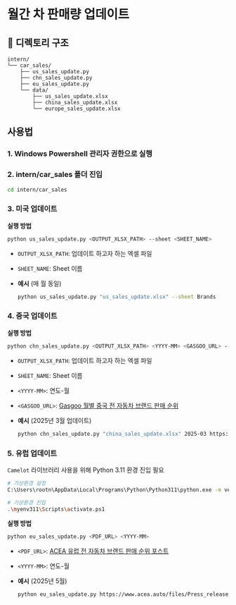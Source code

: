 # 월간 차 판매량 업데이트

## 📂 디렉토리 구조
```
intern/
└── car_sales/
    ├── us_sales_update.py
    ├── chn_sales_update.py
    ├── eu_sales_update.py
    └── data/
        ├── us_sales_update.xlsx
        ├── china_sales_update.xlsx
        └── europe_sales_update.xlsx
```

## 사용법
### 1. Windows Powershell 관리자 권한으로 실행
### 2. intern/car_sales 폴더 진입
```bash
cd intern/car_sales
```
### 3. 미국 업데이트
**실행 방법**
```bash
python us_sales_update.py <OUTPUT_XLSX_PATH> --sheet <SHEET_NAME>
```
- `OUTPUT_XLSX_PATH`: 업데이트 하고자 하는 엑셀 파일 
- `SHEET_NAME`: Sheet 이름
- **예시** (매 월 동일)

    ```bash
    python us_sales_update.py "us_sales_update.xlsx" --sheet Brands
    ```


### 4. 중국 업데이트
**실행 방법**
```bash
python chn_sales_update.py <OUTPUT_XLSX_PATH> <YYYY-MM> <GASGOO_URL> --sheet <SHEET_NAME>
```
- `OUTPUT_XLSX_PATH`: 업데이트 하고자 하는 엑셀 파일 
- `SHEET_NAME`: Sheet 이름
- `<YYYY-MM>`: 연도-월
- `<GASGOO_URL>`: [Gasgoo 월별 중국 전 자동차 브랜드 판매 순위](https://auto.gasgoo.com/qcxl/article/76543.html)

- **예시** (2025년 3월 업데이트)
    ```bash
    python chn_sales_update.py "china_sales_update.xlsx" 2025-03 https://auto.gasgoo.com/qcxl/article/76543.html --sheet China
    ```


### 5. 유럽 업데이트
`Camelot` 라이브러리 사용을 위해 Python 3.11 환경 진입 필요
```bash
# 가상환경 설정
C:\Users\rootn\AppData\Local\Programs\Python\Python311\python.exe -m venv myenv311

# 가상환경 진입
.\myenv311\Scripts\activate.ps1
```

**실행 방법**
```bash
python eu_sales_update.py <PDF_URL> <YYYY-MM>
```
- `<PDF_URL>`: [ACEA 유럽 전 자동차 브랜드 판매 순위 포스트](https://www.acea.auto/nav/?content=press-releases)
- `<YYYY-MM>`: 연도-월

- **예시** (2025년 5월)
    ```bash
    python eu_sales_update.py https://www.acea.auto/files/Press_release_car_registrations_May_2025.pdf 2025-05
    ```
